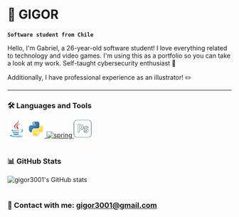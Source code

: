 # 👾 GIGOR

**`Software student from Chile`**

Hello, I'm Gabriel, a 26-year-old software student! 
I love everything related to technology and video games. I'm using this as a portfolio so you can take a look at my work.
Self-taught cybersecurity enthusiast 🌱

Additionally, I have professional experience as an illustrator! ✏️

---

### 🛠️ Languages and Tools
<p align="left"> <a href="https://www.java.com" target="_blank" rel="noreferrer"> <img src="https://raw.githubusercontent.com/devicons/devicon/master/icons/java/java-original.svg" alt="java" width="40" height="40"/></a> <a href="https://www.python.org" target="_blank" rel="noreferrer"> <img src="https://raw.githubusercontent.com/devicons/devicon/master/icons/python/python-original.svg" alt="python" width="40" height="40"/> </a>
<a href="https://spring.io/" target="_blank" rel="noreferrer"> <img src="https://www.vectorlogo.zone/logos/springio/springio-icon.svg" alt="spring" width="35" height="35"/> </a> 
<a href="https://www.photoshop.com/en" target="_blank" rel="noreferrer"> <img src="https://raw.githubusercontent.com/devicons/devicon/master/icons/photoshop/photoshop-line.svg" alt="photoshop" width="40" height="40"/> </a>

#
### 📊 GitHub Stats
![gigor3001's GitHub stats](https://github-readme-stats.vercel.app/api?username=gigor3001&show_icons=true&theme=gruvbox)

#
### 📩 Contact with me: gigor3001@gmail.com               
